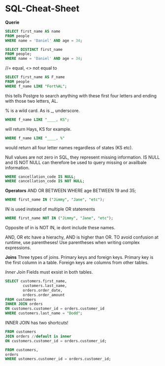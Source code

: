 # SQL-Cheat-Sheet

**Querie**
```sql
SELECT first_name AS name 
FROM people 
WHERE name = 'Daniel' AND age = 34;

SELECT DISTINCT first_name 
FROM people;
WHERE name = 'Daniel' AND age = 34;
```
//= equal, <> not equal to

```sql
SELECT first_name AS F_name 
FROM people 
WHERE f_name LIKE "Fort%AL"; 
```
this tells Postgre to search anything with these first four letters and ending with those two letters, AL. 

% is a wild card. As is _, underscore.
```sql
WHERE f_name LIKE "____, KS";
```
will return Hays, KS for example.
```sql
WHERE f_name LIKE "____, %"
```
would return all four letter names regardless of states (KS etc).

Null values are not zero in SQL, they represent missing information. IS NULL and IS NOT NULL can therefore be used to query missing or availbale information.
```sql
WHERE cancellation_code IS NULL;
WHERE cancellation_code IS NOT NULL; 
```

**Operators**
AND
OR
BETWEEN
WHERE age BETWEEN 19 and 35;

```sql
WHERE first_name IN ("Jimmy", "Jane", "etc"); 
```
IN is used instead of multiple OR statements
```sql
WHERE first_name NOT IN ("Jimmy", "Jane", "etc"); 
```
Opposite of in is NOT IN, ie dont include these names.

AND, OR etc have a hierachy, AND is higher than OR. TO avoid confusion at runtime, use parentheses!
Use parentheses when writing complex expressions.

**Joins**
Three types of joins.
Primary keys and foreign keys. Primary key is the first column in a table. Foreign keys are columns from other tables.

*Inner Join* 
Fields must exsist in both tables.
```sql
SELECT customers.first_name,
		customers.last_name,
		orders.order_date,
		orders.order_amount
FROM customers
INNER JOIN orders
ON customers.customer_id = orders.customer_id
WHERE customers.last_name = "Dodd";
```
INNER JOIN has two shortcuts!
```sql
FROM customers
JOIN orders //default is inner
ON customers.customer_id = orders.customer_id;

FROM customers,
orders
WHERE ustomers.customer_id = orders.customer_id;
```
